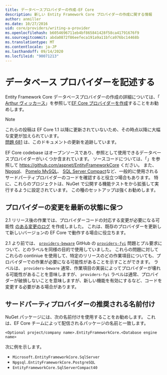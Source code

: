 ```yaml
---
title: データベースプロバイダーの作成-EF Core
description: 新しい Entity Framework Core プロバイダーの作成に関する情報
author: anmiller
ms.date: 10/27/2016
uid: core/providers/writing-a-provider
ms.openlocfilehash: b6054696711eb4bf865841428f58ca41791676f9
ms.sourcegitcommit: abda0872f86eefeca191a9a11bfca976bc14468b
ms.translationtype: MT
ms.contentlocale: ja-JP
ms.lasthandoff: 09/14/2020
ms.locfileid: "90071213"
---
```

# <a name="writing-a-database-provider"></a>データベース プロバイダーを記述する

Entity Framework Core データベースプロバイダーの作成の詳細については、「 [Arthur ヴィッカース](https://github.com/ajcvickers)」を参照して[EF Core プロバイダーを作成](https://blog.oneunicorn.com/2016/11/11/so-you-want-to-write-an-ef-core-provider/)することをお勧めします。

> [!NOTE]
> これらの投稿は EF Core 1.1 以降に更新されていないため、その時点以降に大幅な変更が加えられています。  
[問題 681](https://github.com/dotnet/EntityFramework.Docs/issues/681) は、このドキュメントの更新を追跡しています。

EF Core codebase はオープンソースであり、参照として使用できるデータベースプロバイダーがいくつか含まれています。 ソースコードについては、「」を参照して <https://github.com/aspnet/EntityFrameworkCore> ください。 また、 [Npgsql](https://github.com/npgsql/Npgsql.EntityFrameworkCore.PostgreSQL)、 [Pomelo MySQL](https://github.com/PomeloFoundation/Pomelo.EntityFrameworkCore.MySql)、 [SQL Server Compact](https://github.com/ErikEJ/EntityFramework.SqlServerCompact)など、一般的に使用されるサードパーティプロバイダーのコードを確認すると役立つ場合もあります。 特に、これらのプロジェクトは、NuGet で公開する機能テストをから拡張して実行するように設定されています。 この種のセットアップは強くお勧めします。

## <a name="keeping-up-to-date-with-provider-changes"></a>プロバイダーの変更を最新の状態に保つ

2.1 リリース後の作業では、プロバイダーコードの対応する変更が必要になる可能性 [のある変更のログ](xref:core/providers/provider-log) を作成しました。 これは、既存のプロバイダーを更新して新しいバージョンの EF Core で動作する場合に役立ちます。

2.1 より前では、 [`providers-beware`](https://github.com/aspnet/EntityFrameworkCore/labels/providers-beware) GitHub の [`providers-fyi`](https://github.com/aspnet/EntityFrameworkCore/labels/providers-fyi) 問題とプル要求について、とのラベルを同様の目的で使用していました。 これらの問題に対してこれらの continiue を使用して、特定のリリースのどの作業項目についても、プロバイダーでの作業が必要になる可能性があることを示すことができます。 ラベルは、 `providers-beware` 通常、作業項目の実装によってプロバイダーが壊れる可能性があることを意味しますが、 `providers-fyi` ラベルは通常、プロバイダーが破損しないことを意味しますが、新しい機能を有効にするなど、コードを変更する必要がある場合があります。

## <a name="suggested-naming-of-third-party-providers"></a>サードパーティプロバイダーの推奨される名前付け

NuGet パッケージには、次の名前付けを使用することをお勧めします。 これは、EF Core チームによって配信されるパッケージの名前と一致します。

`<Optional project/company name>.EntityFrameworkCore.<Database engine name>`

次に例を示します。

* `Microsoft.EntityFrameworkCore.SqlServer`
* `Npgsql.EntityFrameworkCore.PostgreSQL`
* `EntityFrameworkCore.SqlServerCompact40`
